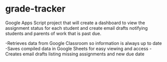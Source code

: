 # grade-tracker
Google Apps Script project that will create a dashboard to view the assignment status for each student and create email drafts notifying students and parents of work that is past due.

  -Retrieves data from Google Classroom so information is always up to date
  -Saves compiled data in Google Sheets for easy viewing and access
  -Creates email drafts listing missing assignments and new due date 

